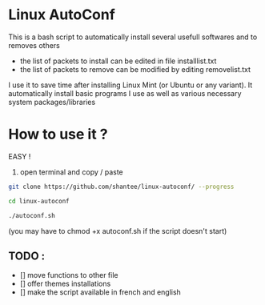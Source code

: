 # Linux AutoConf

This is a bash script to automatically install several usefull softwares and to removes others
- the list of packets to install can be edited  in file installlist.txt
- the list of packets to remove can be modified by editing removelist.txt

I use it to save time after installing Linux Mint (or Ubuntu or any variant). It automatically install basic programs I use as well as various necessary system packages/libraries 

# How to use it ?

EASY !
1) open terminal and copy / paste
```bash
git clone https://github.com/shantee/linux-autoconf/ --progress

cd linux-autoconf

./autoconf.sh
```
(you may have to chmod +x autoconf.sh if the script doesn't start)


## TODO : 
- [] move functions to other file
- [] offer themes installations
- [] make the script available in french and english



